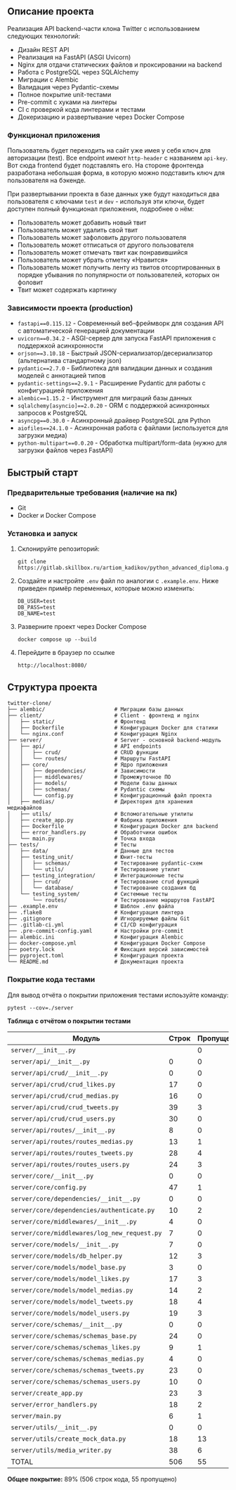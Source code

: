 ## Описание проекта
Реализация API backend-части клона Twitter с использованием следующих технологий:
- Дизайн REST API
- Реализация на FastAPI (ASGI Uvicorn)
- Nginx для отдачи статических файлов и проксировании на backend
- Работа с PostgreSQL через SQLAlchemy
- Миграции с Alembic
- Валидация через Pydantic-схемы
- Полное покрытие unit-тестами
- Pre-commit с хуками на линтеры 
- CI с проверкой кода линтерами и тестами
- Докеризацию и развертывание через Docker Compose

### Функционал приложения

Пользователь будет переходить на сайт уже имея у себя ключ
для авторизации (test). Все
endpoint имеют `http-header` с названием `api-key`. Вот сюда frontend
будет подставлять его. На стороне фронтенда разработана небольшая форма, в которую можно
подставить ключ для пользователя на бэкенде. 

При развертывании проекта в базе данных уже будут находиться два пользователя с ключами `test` и `dev` - используя эти ключи, 
будет доступен полный функционал приложения, подробнее о нём:
- Пользователь может добавить новый твит
- Пользователь может удалить свой твит
- Пользователь может зафоловить другого пользователя
- Пользователь может отписаться от другого пользователя
- Пользователь может отмечать твит как понравившийся
- Пользователь может убрать отметку «Нравится»
- Пользователь может получить ленту из твитов отсортированных в
порядке убывания по популярности от пользователей, которых он
фоловит
- Твит может содержать картинку

### Зависимости проекта (production)

- `fastapi==0.115.12` - Современный веб-фреймворк для создания API с автоматической генерацией документации 
- `uvicorn==0.34.2` - ASGI-сервер для запуска FastAPI приложения с поддержкой асинхронности
- `orjson==3.10.18` - Быстрый JSON-сериализатор/десериализатор (альтернатива стандартному json)
- `pydantic==2.7.0` - Библиотека для валидации данных и создания моделей с аннотацией типов
- `pydantic-settings==2.9.1` - Расширение Pydantic для работы с конфигурацией приложения
- `alembic==1.15.2` - Инструмент для миграций базы данных 
- `sqlalchemy[asyncio]==2.0.20` - ORM с поддержкой асинхронных запросов к PostgreSQL
- `asyncpg==0.30.0` - Асинхронный драйвер PostgreSQL для Python
- `aiofiles==24.1.0` - Асинхронная работа с файлами (используется для загрузки медиа)
- `python-multipart==0.0.20` - Обработка multipart/form-data (нужно для загрузки файлов через FastAPI)

## Быстрый старт

### Предварительные требования (наличие на пк)
- Git
- Docker и Docker Compose

### Установка и запуск
1. Склонируйте репозиторий:
   
   ```
   git clone https://gitlab.skillbox.ru/artiom_kadikov/python_advanced_diploma.git
2. Создайте и настройте `.env` файл по аналогии с `.example.env`. Ниже приведен примёр переменных, которые можно изменить:

   ```env
   DB_USER=test
   DB_PASS=test
   DB_NAME=test
3. Разверните проект через Docker Compose
   
   ```
   docker compose up --build
4. Перейдите в браузер по ссылке
   
   ```
   http://localhost:8080/

## Структура проекта

```
twitter-clone/  
├── alembic/                      # Миграции базы данных  
├── client/                       # Client - фронтенд и nginx
│   ├── static/                   # Фронтенд  
│   ├── Dockerfile                # Конфигурация Docker для статики  
│   └── nginx.conf                # Конфигурация Nginx  
├── server/                       # Server - основной backend-модуль  
│   ├── api/                      # API endpoints  
│   │   ├── crud/                 # CRUD функции  
│   │   └── routes/               # Маршруты FastAPI  
│   ├── core/                     # Ядро приложения  
│   │   ├── dependencies/         # Зависимости  
│   │   ├── middlewares/          # Промежуточное ПО  
│   │   ├── models/               # Модели базы данных  
│   │   ├── schemas/              # Pydantic схемы
│   │   └── config.py             # Конфигурационный файл проекта
│   ├── medias/                   # Директория для хранения медиафайлов
│   ├── utils/                    # Вспомогательные утилиты  
│   ├── create_app.py             # Фабрика приложения  
│   ├── Dockerfile                # Конфигурация Docker для backend 
│   ├── error_handlers.py         # Обработчики ошибок  
│   └── main.py                   # Точка входа  
├── tests/                        # Тесты
│   ├── data/                     # Данные для тестов  
│   ├── testing_unit/             # Юнит-тесты
│   │   ├── schemas/              # Тестирование pydantic-схем
│   │   └── utils/                # Тестирование утилит 
│   ├── testing_integration/      # Интеграционные тесты  
│   │   ├── crud/                 # Тестирование crud функций
│   │   └── database/             # Тестирование создания бд
│   └── testing_system/           # Системные тесты  
│       └── routes/               # Тестирование маршрутов FastAPI
├── .example.env                  # Шаблон .env файла  
├── .flake8                       # Конфигурация линтера  
├── .gitignore                    # Игнорируемые файлы Git  
├── .gitlab-ci.yml                # CI/CD конфигурация  
├── .pre-commit-config.yaml       # Настройки pre-commit  
├── alembic.ini                   # Конфигурация Alembic  
├── docker-compose.yml            # Конфигурация Docker Compose  
├── poetry.lock                   # Фиксация версий зависимостей  
├── pyproject.toml                # Конфигурация проекта  
└── README.md                     # Документация проекта
```

### Покрытие кода тестами
Для вывод отчёта о покрытии приложения тестами испоьзуйте команду:
```
pytest --cov=./server
```
**Таблица с отчётом о покрытии тестами**

| Модуль                                       | Строк | Пропущено | Покрытие |
|----------------------------------------------|-------|-----------|----------|
| `server/__init__.py`                         | |0|     | 0         | 100%     |
| `server/api/__init__.py`                     | 0     | 0         | 100%     |
| `server/api/crud/__init__.py`                | 0     | 0         | 100%     |
| `server/api/crud/crud_likes.py`              | 17    | 0         | 100%     |
| `server/api/crud/crud_medias.py`             | 16    | 0         | 100%     |
| `server/api/crud/crud_tweets.py`             | 39    | 3         | 92%      |
| `server/api/crud/crud_users.py`              | 30    | 0         | 100%     |
| `server/api/routes/__init__.py`              | 8     | 0         | 100%     |
| `server/api/routes/routes_medias.py`         | 13    | 1         | 92%      |
| `server/api/routes/routes_tweets.py`         | 28    | 4         | 86%      |
| `server/api/routes/routes_users.py`          | 24    | 3         | 88%      |
| `server/core/__init__.py`                    | 0     | 0         | 100%     |
| `server/core/config.py`                      | 47    | 1         | 98%      |
| `server/core/dependencies/__init__.py`       | 0     | 0         | 100%     |
| `server/core/dependencies/authenticate.py`   | 10    | 2         | 80%      |
| `server/core/middlewares/__init__.py`        | 4     | 0         | 100%     |
| `server/core/middlewares/log_new_request.py` | 7     | 0         | 100%     |
| `server/core/models/__init__.py`             | 7     | 0         | 100%     |
| `server/core/models/db_helper.py`            | 12    | 3         | 75%      |
| `server/core/models/model_base.py`           | 3     | 0         | 100%     |
| `server/core/models/model_likes.py`          | 17    | 3         | 82%      |
| `server/core/models/model_medias.py`         | 14    | 2         | 86%      |
| `server/core/models/model_tweets.py`         | 18    | 4         | 78%      |
| `server/core/models/model_users.py`          | 19    | 3         | 84%      |
| `server/core/schemas/__init__.py`            | 0     | 0         | 100%     |
| `server/core/schemas/schemas_base.py`        | 24    | 0         | 100%     |
| `server/core/schemas/schemas_likes.py`       | 9     | 1         | 89%      |
| `server/core/schemas/schemas_medias.py`      | 4     | 0         | 100%     |
| `server/core/schemas/schemas_tweets.py`      | 23    | 0         | 100%     |
| `server/core/schemas/schemas_users.py`       | 10    | 0         | 100%     |
| `server/create_app.py`                       | 23    | 3         | 87%      |
| `server/error_handlers.py`                   | 18    | 2         | 89%      |
| `server/main.py`                             | 6     | 1         | 83%      |
| `server/utils/__init__.py`                   | 0     | 0         | 100%     |
| `server/utils/create_mock_data.py`           | 18    | 13        | 28%      |
| `server/utils/media_writer.py`               | 38    | 6         | 84%      |
| TOTAL              | 506    | 55         | 89%      |

**Общее покрытие:** 89% (506 строк кода, 55 пропущено)